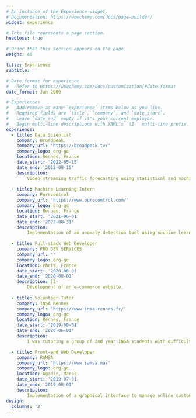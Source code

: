 ```yaml
---
# An instance of the Experience widget.
# Documentation: https://wowchemy.com/docs/page-builder/
widget: experience

# This file represents a page section.
headless: true

# Order that this section appears on the page.
weight: 40

title: Experience
subtitle:

# Date format for experience
#   Refer to https://wowchemy.com/docs/customization/#date-format
date_format: Jan 2006

# Experiences.
#   Add/remove as many `experience` items below as you like.
#   Required fields are `title`, `company`, and `date_start`.
#   Leave `date_end` empty if it's your current employer.
#   Begin multi-line descriptions with YAML's `|2-` multi-line prefix.
experience:
  - title: Data Scientist
    company: Broadpeak
    company_url: 'https://broadpeak.tv/'
    company_logo: org-gc
    location: Rennes, France
    date_start: '2022-05-15'
    date_end: '2022-08-15'
    description: 
        Video streaming traffic forecasting using statistical and machine learning tools.
        
  - title: Machine Learning Intern
    company: Purecontrol
    company_url: 'https://www.purecontrol.com/'
    company_logo: org-gc
    location: Rennes, France
    date_start: '2021-06-01'
    date_end: '2022-08-31'
    description: 
        Implementation of an anomaly detection tool using machine learning algorithms.
      
  - title: Full-stack Web Developer
    company: PRO DEV SERVICES
    company_url: ''
    company_logo: org-gc
    location: Paris, France
    date_start: '2020-06-01'
    date_end: '2020-08-01'
    description: |2-
        Development of an e-commerce website.
      
  - title: Volunteer Tutor
    company: INSA Rennes
    company_url: 'https://www.insa-rennes.fr/'
    company_logo: org-gc
    location: Rennes, France
    date_start: '2019-09-01'
    date_end: '2020-06-01'
    description: 
        I was tutoring a group of 2nd year INSA students with difficulties in Mathematics and Computer Science.

  - title: Front-end Web Developer
    company: RAMSA
    company_url: 'https://www.ramsa.ma/'
    company_logo: org-gc
    location: Agadir, Maroc
    date_start: '2019-07-01'
    date_end: '2019-08-01'
    description: 
        Implementation of a graphical interface to manage online customers claims.
design:
  columns: '2'
---
```

